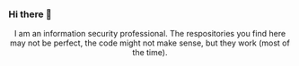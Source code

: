 ### Hi there 👋

<p align="center" width="150px">I am an information security professional. The respositories you find here may not be perfect, the code might not make sense, but they work (most of the time).</p>



<!--
**jel-n/jel-n** is a ✨ _special_ ✨ repository because its `README.md` (this file) appears on your GitHub profile.

Here are some ideas to get you started:

- 🔭 I’m currently working on ...
- 🌱 I’m currently learning ...
- 👯 I’m looking to collaborate on ...
- 🤔 I’m looking for help with ...
- 💬 Ask me about ...
- 📫 How to reach me: ...
- 😄 Pronouns: ...
- ⚡ Fun fact: ...
-->
